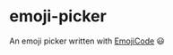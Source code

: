# emoji-picker
An emoji picker written with [EmojiCode] :smiley:

[EmojiCode]: https://www.emojicode.org/
